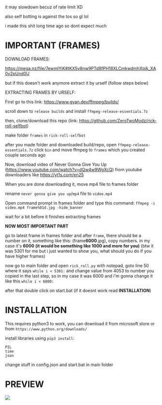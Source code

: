 it may slowdown becuz of rate limit XD

also self botting is against the tos so gl lol

i made this shit long time ago so dont expect much

# IMPORTANT (FRAMES)

DOWNLOAD FRAMES:

https://mega.nz/file/7ewmlYiK#tKX5v8nw9PTd8fPH18XLCmkwdmhXpik_XA0y2pUnd0U

but if this doesn't work anymore extract it by urself (follow steps below)


EXTRACTING FRAMES BY URSELF:

First go to this link: https://www.gyan.dev/ffmpeg/builds/

scroll down to `release builds` and install `ffmpeg-release-essentials.7z`

then, clone/download this repo (link: https://github.com/ZeroTwoModz/rick-roll-selfbot)

make folder `frames` in `rick-roll-selfbot`

after you made folder and downloaded build/repo, open `ffmpeg-release-essentials.7z` click `bin` and move ffmpeg to `frames` which you created couple seconds ago

Now, download video of Never Gonna Give You Up (https://www.youtube.com/watch?v=dQw4w9WgXcQ) from youtube downloaders like https://yt1s.com/en25

When you are done downloading it, move mp4 file to frames folder

rename `never gonna give you up`/`mp4` file to `video.mp4`

Open command prompt in frames folder and type this command: `ffmpeg -i video.mp4 frame%01d.jpg -hide_banner`

wait for a bit before it finishes extracting frames

**NOW MOST IMPORTANT PART**

go to latest frame in frames folder and after `frame`, there should be a number on it, something like this: (frame**6000**.jpg), copy numbers. in my case it's **6000** **(it would be something like 1000 and more for you)** (btw it was 5301 for me but i just wanted to show you, what should you do if you have higher frames)

now go to main folder and open `rick_roll.py` with notepad, goto line 50 where it says `while i < 5301:` and change value from 4053 to number you copied in the last step, so in my case it was 6000 and i'm gonna change it like this `while i < 6000:`

after that double click on start.bat (if it doesnt work read **INSTALLATION**)

# INSTALLATION

This requires python3 to work, you can download it from microsoft store or from `https://www.python.org/downloads/`

install libraries using `pip3 install`:
```
PIL
time
json
```

change stuff in config.json and start.bat in main folder

# PREVIEW

<img src="https://cdn.upload.systems/uploads/RLjj5Uhu.gif"/>

